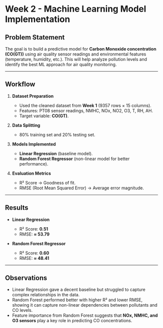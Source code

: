 # Week 2 - Machine Learning Model Implementation

## Problem Statement
The goal is to build a predictive model for **Carbon Monoxide concentration (CO(GT))** using air quality sensor readings and environmental features (temperature, humidity, etc.). This will help analyze pollution levels and identify the best ML approach for air quality monitoring.

---

## Workflow

1. **Dataset Preparation**
   - Used the cleaned dataset from **Week 1** (9357 rows × 15 columns).
   - Features: PT08 sensor readings, NMHC, NOx, NO2, O3, T, RH, AH.
   - Target variable: **CO(GT)**.

2. **Data Splitting**
   - 80% training set and 20% testing set.

3. **Models Implemented**
   - **Linear Regression** (baseline model).
   - **Random Forest Regressor** (non-linear model for better performance).

4. **Evaluation Metrics**
   - R² Score → Goodness of fit.
   - RMSE (Root Mean Squared Error) → Average error magnitude.

---

## Results

- **Linear Regression**
  - R² Score: **0.51**
  - RMSE: **≈ 53.79**

- **Random Forest Regressor**
  - R² Score: **0.60**
  - RMSE: **≈ 48.41**

---

## Observations
- Linear Regression gave a decent baseline but struggled to capture complex relationships in the data.  
- Random Forest performed better with higher R² and lower RMSE, showing it can capture non-linear dependencies between pollutants and CO levels.  
- Feature importance from Random Forest suggests that **NOx, NMHC, and O3 sensors** play a key role in predicting CO concentrations.
